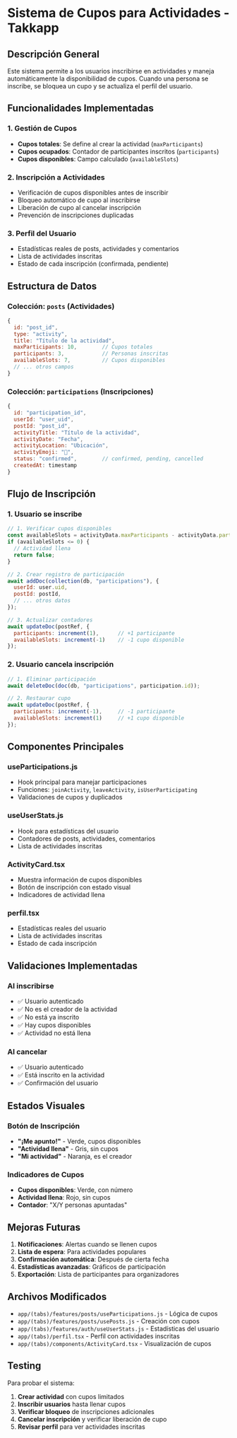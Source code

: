 # Sistema de Cupos para Actividades - Takkapp

## Descripción General

Este sistema permite a los usuarios inscribirse en actividades y maneja automáticamente la disponibilidad de cupos. Cuando una persona se inscribe, se bloquea un cupo y se actualiza el perfil del usuario.

## Funcionalidades Implementadas

### 1. Gestión de Cupos
- **Cupos totales**: Se define al crear la actividad (`maxParticipants`)
- **Cupos ocupados**: Contador de participantes inscritos (`participants`)
- **Cupos disponibles**: Campo calculado (`availableSlots`)

### 2. Inscripción a Actividades
- Verificación de cupos disponibles antes de inscribir
- Bloqueo automático de cupo al inscribirse
- Liberación de cupo al cancelar inscripción
- Prevención de inscripciones duplicadas

### 3. Perfil del Usuario
- Estadísticas reales de posts, actividades y comentarios
- Lista de actividades inscritas
- Estado de cada inscripción (confirmada, pendiente)

## Estructura de Datos

### Colección: `posts` (Actividades)
```javascript
{
  id: "post_id",
  type: "activity",
  title: "Título de la actividad",
  maxParticipants: 10,        // Cupos totales
  participants: 3,            // Personas inscritas
  availableSlots: 7,          // Cupos disponibles
  // ... otros campos
}
```

### Colección: `participations` (Inscripciones)
```javascript
{
  id: "participation_id",
  userId: "user_uid",
  postId: "post_id",
  activityTitle: "Título de la actividad",
  activityDate: "Fecha",
  activityLocation: "Ubicación",
  activityEmoji: "🎯",
  status: "confirmed",        // confirmed, pending, cancelled
  createdAt: timestamp
}
```

## Flujo de Inscripción

### 1. Usuario se inscribe
```javascript
// 1. Verificar cupos disponibles
const availableSlots = activityData.maxParticipants - activityData.participants;
if (availableSlots <= 0) {
  // Actividad llena
  return false;
}

// 2. Crear registro de participación
await addDoc(collection(db, "participations"), {
  userId: user.uid,
  postId: postId,
  // ... otros datos
});

// 3. Actualizar contadores
await updateDoc(postRef, {
  participants: increment(1),      // +1 participante
  availableSlots: increment(-1)    // -1 cupo disponible
});
```

### 2. Usuario cancela inscripción
```javascript
// 1. Eliminar participación
await deleteDoc(doc(db, "participations", participation.id));

// 2. Restaurar cupo
await updateDoc(postRef, {
  participants: increment(-1),     // -1 participante
  availableSlots: increment(1)     // +1 cupo disponible
});
```

## Componentes Principales

### useParticipations.js
- Hook principal para manejar participaciones
- Funciones: `joinActivity`, `leaveActivity`, `isUserParticipating`
- Validaciones de cupos y duplicados

### useUserStats.js
- Hook para estadísticas del usuario
- Contadores de posts, actividades, comentarios
- Lista de actividades inscritas

### ActivityCard.tsx
- Muestra información de cupos disponibles
- Botón de inscripción con estado visual
- Indicadores de actividad llena

### perfil.tsx
- Estadísticas reales del usuario
- Lista de actividades inscritas
- Estado de cada inscripción

## Validaciones Implementadas

### Al inscribirse
- ✅ Usuario autenticado
- ✅ No es el creador de la actividad
- ✅ No está ya inscrito
- ✅ Hay cupos disponibles
- ✅ Actividad no está llena

### Al cancelar
- ✅ Usuario autenticado
- ✅ Está inscrito en la actividad
- ✅ Confirmación del usuario

## Estados Visuales

### Botón de Inscripción
- **"¡Me apunto!"** - Verde, cupos disponibles
- **"Actividad llena"** - Gris, sin cupos
- **"Mi actividad"** - Naranja, es el creador

### Indicadores de Cupos
- **Cupos disponibles**: Verde, con número
- **Actividad llena**: Rojo, sin cupos
- **Contador**: "X/Y personas apuntadas"

## Mejoras Futuras

1. **Notificaciones**: Alertas cuando se llenen cupos
2. **Lista de espera**: Para actividades populares
3. **Confirmación automática**: Después de cierta fecha
4. **Estadísticas avanzadas**: Gráficos de participación
5. **Exportación**: Lista de participantes para organizadores

## Archivos Modificados

- `app/(tabs)/features/posts/useParticipations.js` - Lógica de cupos
- `app/(tabs)/features/posts/usePosts.js` - Creación con cupos
- `app/(tabs)/features/auth/useUserStats.js` - Estadísticas del usuario
- `app/(tabs)/perfil.tsx` - Perfil con actividades inscritas
- `app/(tabs)/components/ActivityCard.tsx` - Visualización de cupos

## Testing

Para probar el sistema:

1. **Crear actividad** con cupos limitados
2. **Inscribir usuarios** hasta llenar cupos
3. **Verificar bloqueo** de inscripciones adicionales
4. **Cancelar inscripción** y verificar liberación de cupo
5. **Revisar perfil** para ver actividades inscritas 